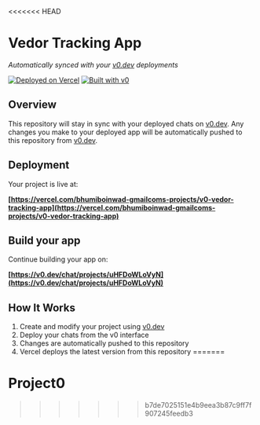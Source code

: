 <<<<<<< HEAD
# Vedor Tracking App

*Automatically synced with your [v0.dev](https://v0.dev) deployments*

[![Deployed on Vercel](https://img.shields.io/badge/Deployed%20on-Vercel-black?style=for-the-badge&logo=vercel)](https://vercel.com/bhumiboinwad-gmailcoms-projects/v0-vedor-tracking-app)
[![Built with v0](https://img.shields.io/badge/Built%20with-v0.dev-black?style=for-the-badge)](https://v0.dev/chat/projects/uHFDoWLoVyN)

## Overview

This repository will stay in sync with your deployed chats on [v0.dev](https://v0.dev).
Any changes you make to your deployed app will be automatically pushed to this repository from [v0.dev](https://v0.dev).

## Deployment

Your project is live at:

**[https://vercel.com/bhumiboinwad-gmailcoms-projects/v0-vedor-tracking-app](https://vercel.com/bhumiboinwad-gmailcoms-projects/v0-vedor-tracking-app)**

## Build your app

Continue building your app on:

**[https://v0.dev/chat/projects/uHFDoWLoVyN](https://v0.dev/chat/projects/uHFDoWLoVyN)**

## How It Works

1. Create and modify your project using [v0.dev](https://v0.dev)
2. Deploy your chats from the v0 interface
3. Changes are automatically pushed to this repository
4. Vercel deploys the latest version from this repository
=======
# Project0
>>>>>>> b7de7025151e4b9eea3b87c9ff7f907245feedb3
